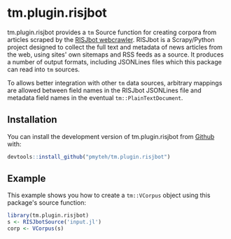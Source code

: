 
# tm.plugin.risjbot

<!-- badges: start -->
<!-- badges: end -->

tm.plugin.risjbot provides a `tm` Source function for creating
corpora from articles scraped by the
[RISJbot webcrawler](https://github.com/pmyteh/RISJbot). RISJbot is a
Scrapy/Python project designed to collect the full text and metadata of news
articles from the web, using sites' own sitemaps and RSS feeds as a source. It
produces a number of output formats, including JSONLines files which this
package can read into `tm` sources.

To allows better integration with other `tm` data sources, arbitrary mappings
are allowed between field names in the RISJbot JSONLines file and metadata field
names in the eventual `tm::PlainTextDocument`.

## Installation

You can install the development version of tm.plugin.risjbot from
[Github](https://github.com/pmyteh/tm.plugin.risjbot) with:

``` r
devtools::install_github("pmyteh/tm.plugin.risjbot")
```

## Example

This example shows you how to create a `tm::VCorpus` object using this package's
source function:

``` r
library(tm.plugin.risjbot)
s <- RISJbotSource('input.jl')
corp <- VCorpus(s)
```

